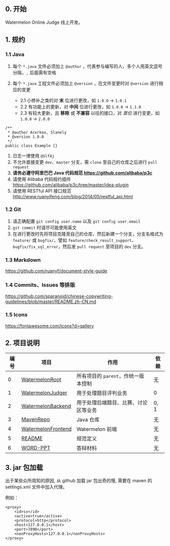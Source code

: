 ## 0. 开始

Watermelon Online Judge 线上开发。

## 1. 规约

### 1.1 Java

1. 每个 `*.java` 文件必须加上 `@author` ，代表参与编写的人，多个人用英文逗号分隔，`,` 后面需有空格

2. 每个 ``*.java``   工程文件必须加上 ``@version`` ，在文件变更时对 ``@version`` 进行相应的变更

   - 2.1 小修补之类的对 **末** 位进行更改，如 `1.0.0` -> `1.0.1`
   - 2.2 有功能上的更新，对 **中间** 位进行更改，如 `1.0.0` -> `1.1.0`
   - 2.3 有较大更新，且 **移除** 或 **不兼容** 以往的接口，对 *首位* 进行变更，如 `1.0.0` -> `2.0.0`

```
/**
 * @author Acerkoo, Slanely
 * @version 1.0.0
 */
public class Example {}
```

1. 日志一律使用 `@Slf4j`
2. 不允许直接变更 `dev`、`master` 分支，需 `clone` 至自己的仓库之后进行 `pull request`
3. **请务必遵守阿里巴巴 Java 代码规范 https://github.com/alibaba/p3c**
4. 请使用 Alibaba 代码规约插件 https://github.com/alibaba/p3c/tree/master/idea-plugin
5. 请使用 RESTful API 接口规范 http://www.ruanyifeng.com/blog/2014/05/restful_api.html

### 1.2 Git

1. 请正确配置 `git config user.name` 以及 `git config user.email`
2. `git commit` 时请尽可能使用英文
3. 在进行更改时先将项目克隆至自己的仓库，然后新建一个分支，分支名格式为 `feature/` 或 `bugfix/`，譬如 `feature/check_result_support`、`bugfix/fix_sql_error`，然后发 `pull request` 至项目的 `dev` 分支。

### 1.3 Markdown

https://github.com/ruanyf/document-style-guide

### 1.4 Commits、Issues 等排版

https://github.com/sparanoid/chinese-copywriting-guidelines/blob/master/README.zh-CN.md

### 1.5 Icons

https://fontawesome.com/icons?d=gallery

## 2. 项目说明

| 编号 | 项目                                                         | 作用                                 | 依赖 |
| ---- | ------------------------------------------------------------ | ------------------------------------ | ---- |
| 0    | [WatermelonRoot](https://github.com/WatermelonOj/WatermelonRoot) | 所有项目的 `parent`，作统一版本控制  | 无   |
| 1    | [WatermelonJudger](https://github.com/WatermelonOj/WatermelonJudger) | 用于处理题目评判业务                 | 0    |
| 2    | [WatermelonBackend](https://github.com/WatermelonOj/WatermelonBackend) | 用于处理后端题目、比赛、讨论区等业务 | 0, 1 |
| 3    | [MavenRepo](https://github.com/WatermelonOj/MavenRepo)       | Java 仓库                            | 无   |
| 4    | [WatermelonFrontend](https://github.com/WatermelonOj/WatermelonFrontend) | Watermelon 前端                      | 无   |
| 5    | [README](https://github.com/WatermelonOj/README)             | 规范定义                             | 无   |
| 6    | [WORD-PPT](https://github.com/WatermelonOj/WORD-PPT)         | 答辩材料                             | 无   |

## 3. jar 包加载
  
出于某些众所周知的原因, 从 github 加载 jar 包出奇的慢, 需要在 maven 的 settings.xml 文件中加入代理。

例如：

```
<proxy>
    <id>ss</id>
    <active>true</active>
    <protocol>http</protocol>
    <host>127.0.0.1</host>
    <port>7890</port>
    <nonProxyHosts>127.0.0.1</nonProxyHosts>
</proxy>
```

